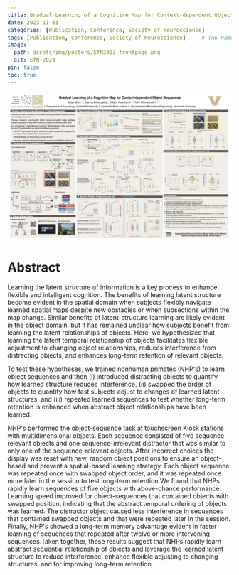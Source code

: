 ```yaml
---
title: Gradual Learning of a Cognitive Map for Context-dependent Object Sequences
date: 2023-11-01
categories: [Publication, Conference, Society of Neuroscience]
tags: [Publication, Conference, Society of Neuroscience]     # TAG names 
image:
  path: assets/img/posters/SfN2023_frontpage.png
  alt: SfN 2023
pin: false
toc: true
---
```


![Poster](assets/img/posters/SfN2023PNG.png)

# Abstract
Learning the latent structure of information is a key process to enhance flexible and intelligent cognition. The benefits of learning latent structure become evident in the spatial domain when subjects flexibly navigate learned spatial maps despite new obstacles or when subsections within the map change. Similar benefits of latent-structure learning are likely evident in the object domain, but it has remained unclear how subjects benefit from learning the latent relationships of objects. Here, we hypothesized that learning the latent temporal relationship of objects facilitates flexible adjustment to changing object relationships, reduces interference from distracting objects, and enhances long-term retention of relevant objects.   

To test these hypotheses, we trained nonhuman primates (NHP's) to learn object sequences and then (i) introduced distracting objects to quantify how learned structure reduces interference, (ii) swapped the order of objects to quantify how fast subjects adjust to changes of learned latent structures, and (iii) repeated learned sequences to test whether long-term retention is enhanced when abstract object relationships have been learned. 

NHP's performed the object-sequence task at touchscreen Kiosk stations with multidimensional objects. Each sequence consisted of five sequence-relevant objects and one sequence-irrelevant distractor that was similar to only one of the sequence-relevant objects. After incorrect choices the display was reset with new, random object positions to ensure an object-based and prevent a spatial-based learning strategy. Each object sequence was repeated once with swapped object order, and it was repeated once more later in the session to test long-term retention.We found that NHPs rapidly learn sequences of five objects with above-chance performance. Learning speed improved for object-sequences that contained objects with swapped position, indicating that the abstract temporal ordering of objects was learned. The distractor object caused less interference in sequences that contained swapped objects and that were repeated later in the session. Finally, NHP's showed a long-term memory advantage evident in faster learning of sequences that repeated after twelve or more intervening sequences.Taken together, these results suggest that NHPs rapidly learn abstract sequential relationship of objects and leverage the learned latent structure to reduce interference, enhance flexible adjusting to changing structures, and for improving long-term retention. 
